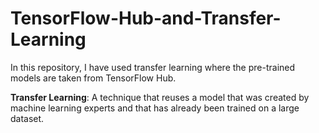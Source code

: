 # TensorFlow-Hub-and-Transfer-Learning
In this repository, I have used transfer learning where the pre-trained models are taken from TensorFlow Hub.

**Transfer Learning**: A technique that reuses a model that was created by machine learning experts and that has already been trained on a large dataset. 
